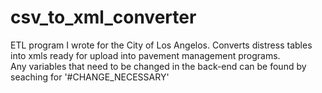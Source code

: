 # csv_to_xml_converter
ETL program I wrote for the City of Los Angelos. Converts distress tables into xmls ready for upload into  pavement management programs.   
Any variables that need to be changed in the back-end can be found by seaching for '#CHANGE_NECESSARY'
